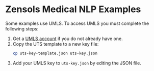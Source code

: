# Zensols Medical NLP Examples

Some examples use UMLS.  To access UMLS you must complete the following steps:

1. Get a [UMLS account] if you do not already have one.
2. Copy the UTS template to a new key file:
   ```bash
   cp uts-key-template.json uts-key.json
   ```
3. Add your UMLS key to `uts-key.json` by editing the JSON file.


<!-- links -->
[UMLS account]: https://uts.nlm.nih.gov/uts/
